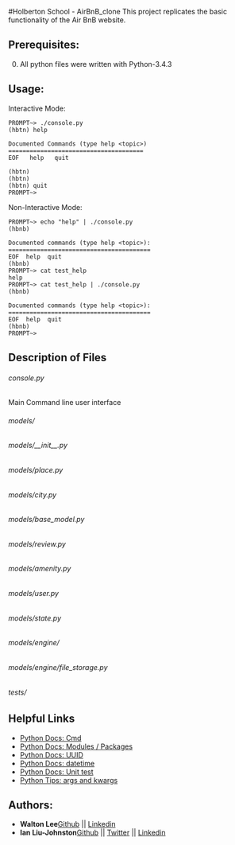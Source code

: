 #Holberton School - AirBnB_clone
This project replicates the basic functionality of the Air BnB website.

## Prerequisites:
0. All python files were written with Python-3.4.3

## Usage:
Interactive Mode:
```
PROMPT~> ./console.py
(hbtn) help

Documented Commands (type help <topic>)
======================================
EOF   help   quit

(hbtn)
(hbtn)
(hbtn) quit
PROMPT~>
```
Non-Interactive Mode:
```
PROMPT~> echo "help" | ./console.py
(hbnb)

Documented commands (type help <topic>):
========================================
EOF  help  quit
(hbnb) 
PROMPT~> cat test_help
help
PROMPT~> cat test_help | ./console.py
(hbnb)

Documented commands (type help <topic>):
========================================
EOF  help  quit
(hbnb) 
PROMPT~> 
```

## Description of Files
<h6>console.py</h6>
Main Command line user interface

<h6>models/</h6>


<h6>models/__init__.py</h6>


<h6>models/place.py</h6>


<h6>models/city.py</h6>


<h6>models/base_model.py</h6>


<h6>models/review.py</h6>


<h6>models/amenity.py</h6>


<h6>models/user.py</h6>


<h6>models/state.py</h6>


<h6>models/engine/</h6>


<h6>models/engine/file_storage.py</h6>


<h6>tests/</h6>

## Helpful Links
* [Python Docs: Cmd](https://docs.python.org/3.4/library/cmd.html)
* [Python Docs: Modules / Packages](https://docs.python.org/3.4/tutorial/modules.html#packages)
* [Python Docs: UUID](https://docs.python.org/3.4/library/uuid.html)
* [Python Docs: datetime](https://docs.python.org/3.4/library/datetime.html)
* [Python Docs: Unit test](https://docs.python.org/3.4/library/unittest.html#module-unittest)
* [Python Tips: args and kwargs](https://pythontips.com/2013/08/04/args-and-kwargs-in-python-explained/)


## Authors:
* **Walton Lee**[Github](https://github.com/WalLee2) || [Linkedin](https://www.linkedin.com/in/walton-lee-443560a6/)
* **Ian Liu-Johnston**[Github](https://github.com/ianliu-johnston) || [Twitter](https://twitter.com/@concativerse) || [Linkedin](https://www.linkedin.com/in/ian-liu-johnston-32a40a115)
